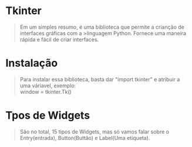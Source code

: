 # Tkinter
> Em um simples resumo, é uma biblioteca que permite a crianção de interfaces gráficas com a >linguagem Python. Fornece uma maneira rápida e fácil de criar interfaces.

# Instalação
> Para instalar essa biblioteca, basta dar "import tkinter" e atribuir a uma váriavel, exemplo:  
> window = tkinter.Tk()

# Tpos de Widgets
> São no total, 15 tipos de Widgets, mas só vamos falar sobre o Entry(entrada), Button(Buttão) e 
> Label(Uma etiqueta). 
